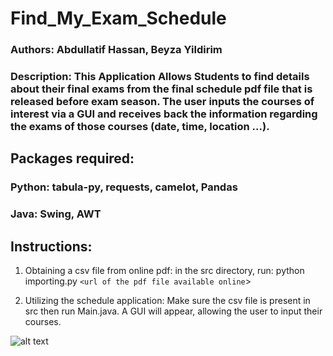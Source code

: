 # Find_My_Exam_Schedule
### Authors: Abdullatif Hassan, Beyza Yildirim
### Description: This Application Allows Students to find details about their final exams from the final schedule pdf file that is released before exam season. The user inputs the courses of interest via a GUI and receives back the information regarding the exams of those courses (date, time, location ...). 
## Packages required: 
### Python: tabula-py, requests, camelot, Pandas
### Java: Swing, AWT
## Instructions:
1) Obtaining a csv file from online pdf: in the src directory, run: python importing.py `<url of the pdf file available online`>
  
2) Utilizing the schedule application: Make sure the csv file is present in src then run Main.java. A GUI will appear, allowing the user to input their courses. 

![alt text](https://hizliresim.com/RS67gu)
